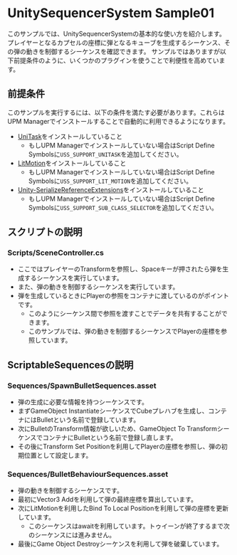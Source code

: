 # UnitySequencerSystem Sample01

このサンプルでは、UnitySequencerSystemの基本的な使い方を紹介します。
プレイヤーとなるカプセルの座標に弾となるキューブを生成するシーケンス、その弾の動きを制御するシーケンスを確認できます。
サンプルではありますが以下前提条件のように、いくつかのプラグインを使うことで利便性を高めています。

## 前提条件

このサンプルを実行するには、以下の条件を満たす必要があります。これらはUPM Managerでインストールすることで自動的に利用できるようになります。
- [UniTask](https://github.com/Cysharp/UniTask)をインストールしていること
    - もしUPM Managerでインストールしていない場合はScript Define Symbolsに`USS_SUPPORT_UNITASK`を追加してください。
- [LitMotion](https://github.com/AnnulusGames/LitMotion)をインストールしていること
    - もしUPM Managerでインストールしていない場合はScript Define Symbolsに`USS_SUPPORT_LIT_MOTION`を追加してください。
- [Unity-SerializeReferenceExtensions](https://github.com/mackysoft/Unity-SerializeReferenceExtensions)をインストールしていること
    - もしUPM Managerでインストールしていない場合はScript Define Symbolsに`USS_SUPPORT_SUB_CLASS_SELECTOR`を追加してください。

## スクリプトの説明
### Scripts/SceneController.cs
- ここではプレイヤーのTransformを参照し、Spaceキーが押されたら弾を生成するシーケンスを実行しています。
- また、弾の動きを制御するシーケンスを実行しています。
- 弾を生成しているときにPlayerの参照をコンテナに渡しているのがポイントです。
    - このようにシーケンス間で参照を渡すことでデータを共有することができます。
    - このサンプルでは、弾の動きを制御するシーケンスでPlayerの座標を参照しています。

## ScriptableSequencesの説明
### Sequences/SpawnBulletSequences.asset
- 弾の生成に必要な情報を持つシーケンスです。
- まずGameObject InstantiateシーケンスでCubeプレハブを生成し、コンテナにはBulletという名前で登録しています。
- 次にBulletのTransform情報が欲しいため、GameObject To TransformシーケンスでコンテナにBulletという名前で登録し直します。
- その後にTransform Set Positionを利用してPlayerの座標を参照し、弾の初期位置として設定します。
### Sequences/BulletBehaviourSequences.asset
- 弾の動きを制御するシーケンスです。
- 最初にVector3 Addを利用して弾の最終座標を算出しています。
- 次にLitMotionを利用したBind To Local Positionを利用して弾の座標を更新しています。
    - このシーケンスはawaitを利用しています。トゥイーンが終了するまで次のシーケンスには進みません。
- 最後にGame Object Destroyシーケンスを利用して弾を破棄しています。